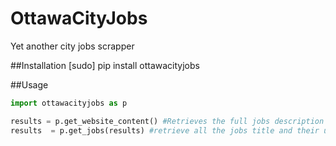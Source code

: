 OttawaCityJobs
======================================================

Yet another city jobs scrapper

##Installation
		[sudo] pip install ottawacityjobs

##Usage

```python
import ottawacityjobs as p

results = p.get_website_content() #Retrieves the full jobs description
results  = p.get_jobs(results) #retrieve all the jobs title and their url
```

